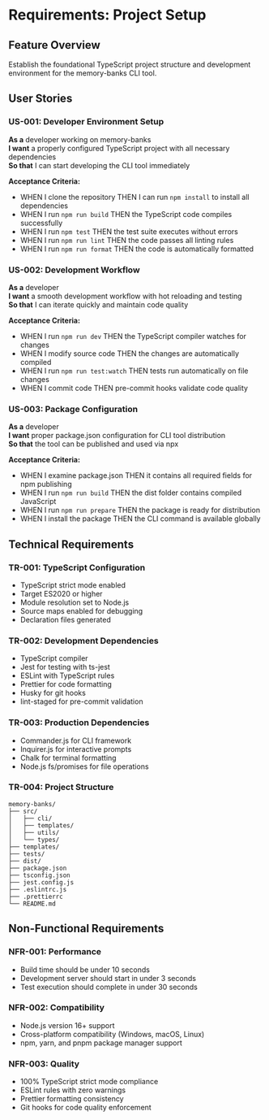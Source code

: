 # Requirements: Project Setup

## Feature Overview
Establish the foundational TypeScript project structure and development environment for the memory-banks CLI tool.

## User Stories

### US-001: Developer Environment Setup
**As a** developer working on memory-banks  
**I want** a properly configured TypeScript project with all necessary dependencies  
**So that** I can start developing the CLI tool immediately

**Acceptance Criteria:**
- WHEN I clone the repository THEN I can run `npm install` to install all dependencies
- WHEN I run `npm run build` THEN the TypeScript code compiles successfully
- WHEN I run `npm test` THEN the test suite executes without errors
- WHEN I run `npm run lint` THEN the code passes all linting rules
- WHEN I run `npm run format` THEN the code is automatically formatted

### US-002: Development Workflow
**As a** developer  
**I want** a smooth development workflow with hot reloading and testing  
**So that** I can iterate quickly and maintain code quality

**Acceptance Criteria:**
- WHEN I run `npm run dev` THEN the TypeScript compiler watches for changes
- WHEN I modify source code THEN the changes are automatically compiled
- WHEN I run `npm run test:watch` THEN tests run automatically on file changes
- WHEN I commit code THEN pre-commit hooks validate code quality

### US-003: Package Configuration
**As a** developer  
**I want** proper package.json configuration for CLI tool distribution  
**So that** the tool can be published and used via npx

**Acceptance Criteria:**
- WHEN I examine package.json THEN it contains all required fields for npm publishing
- WHEN I run `npm run build` THEN the dist folder contains compiled JavaScript
- WHEN I run `npm run prepare` THEN the package is ready for distribution
- WHEN I install the package THEN the CLI command is available globally

## Technical Requirements

### TR-001: TypeScript Configuration
- TypeScript strict mode enabled
- Target ES2020 or higher
- Module resolution set to Node.js
- Source maps enabled for debugging
- Declaration files generated

### TR-002: Development Dependencies
- TypeScript compiler
- Jest for testing with ts-jest
- ESLint with TypeScript rules
- Prettier for code formatting
- Husky for git hooks
- lint-staged for pre-commit validation

### TR-003: Production Dependencies
- Commander.js for CLI framework
- Inquirer.js for interactive prompts
- Chalk for terminal formatting
- Node.js fs/promises for file operations

### TR-004: Project Structure
```
memory-banks/
├── src/
│   ├── cli/
│   ├── templates/
│   ├── utils/
│   └── types/
├── templates/
├── tests/
├── dist/
├── package.json
├── tsconfig.json
├── jest.config.js
├── .eslintrc.js
├── .prettierrc
└── README.md
```

## Non-Functional Requirements

### NFR-001: Performance
- Build time should be under 10 seconds
- Development server should start in under 3 seconds
- Test execution should complete in under 30 seconds

### NFR-002: Compatibility
- Node.js version 16+ support
- Cross-platform compatibility (Windows, macOS, Linux)
- npm, yarn, and pnpm package manager support

### NFR-003: Quality
- 100% TypeScript strict mode compliance
- ESLint rules with zero warnings
- Prettier formatting consistency
- Git hooks for code quality enforcement 